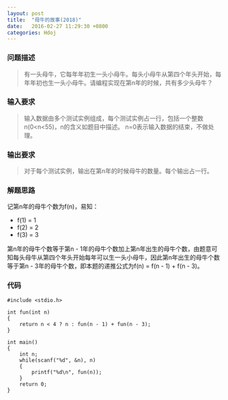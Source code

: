```yaml
---
layout: post
title:  "母牛的故事(2018)"
date:   2016-02-27 11:29:30 +0800
categories: Hdoj
---
```

### __问题描述__
> 有一头母牛，它每年年初生一头小母牛。每头小母牛从第四个年头开始，每年年初也生一头小母牛。请编程实现在第n年的时候，共有多少头母牛？

### __输入要求__
> 输入数据由多个测试实例组成，每个测试实例占一行，包括一个整数n(0<n<55)，n的含义如题目中描述。
n=0表示输入数据的结束，不做处理。

### __输出要求__
> 对于每个测试实例，输出在第n年的时候母牛的数量。每个输出占一行。

### __解题思路__
记第n年的母牛个数为f(n)，易知：

* f(1) = 1
* f(2) = 2
* f(3) = 3

第n年的母牛个数等于第n - 1年的母牛个数加上第n年出生的母牛个数，由题意可知每头母牛从第四个年头开始每年可以生一头小母牛，因此第n年出生的母牛个数等于第n - 3年的母牛个数，即本题的递推公式为f(n) = f(n - 1) + f(n - 3)。

### __代码__
	#include <stdio.h>

	int fun(int n)
	{
	    return n < 4 ? n : fun(n - 1) + fun(n - 3);
	}

	int main()
	{
	    int n;
	    while(scanf("%d", &n), n)
	    {
	        printf("%d\n", fun(n));
	    }
	    return 0;
	}